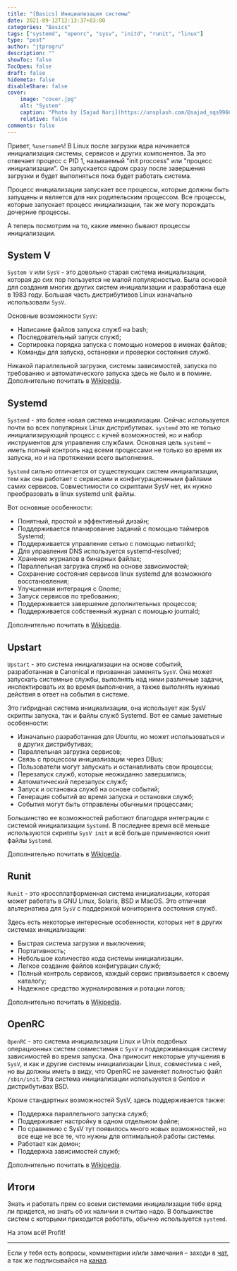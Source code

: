 ```yaml
---
title: "[Basics] Инициализация системы"
date: 2021-09-12T12:13:37+03:00
categories: "Basics"
tags: ["systemd", "openrc", "sysv", "initd", "runit", "linux"]
type: "post"
author: "jtprogru"
description: ""
showToc: false
TocOpen: false
draft: false
hidemeta: false
disableShare: false
cover:
    image: "cover.jpg"
    alt: "System"
    caption: "Photo by [Sajad Nori](https://unsplash.com/@sajad_sqs9966b?utm_source=unsplash&utm_medium=referral&utm_content=creditCopyText) on [Unsplash](https://unsplash.com/s/photos/system?utm_source=unsplash&utm_medium=referral&utm_content=creditCopyText)"
    relative: false
comments: false
---
```


Привет, `%username%`! В Linux после загрузки ядра начинается инициализация системы, сервисов и других компонентов. За это отвечает процесс с PID 1, называемый "init proccess" или "процесс инициализации". Он запускается ядром сразу после завершения загрузки и будет выполняться пока будет работать система.

Процесс инициализации запускает все процессы, которые должны быть запущены и является для них родительским процессом. Все процессы, которые запускает процесс инициализации, так же могу порождать дочерние процессы.

А теперь посмотрим на то, какие именно бывают процессы инициализации.

## System V

`System V` или `SysV` - это довольно старая система инициализации, которая до сих пор пользуется не малой популярностью. Была основой для создания многих других систем инициализации и разработана еще в 1983 году. Большая часть дистрибутивов Linux изначально использовали `SysV`.

Основные возможности `SysV`:

- Написание файлов запуска служб на bash;
- Последовательный запуск служб;
- Сортировка порядка запуска с помощью номеров в именах файлов;
- Команды для запуска, остановки и проверки состояния служб.

Никакой параллельной загрузки, системы зависимостей, запуска по требованию и автоматического запуска здесь не было и в помине. Дополнительно почитать в [Wikipedia](https://ru.wikipedia.org/wiki/System_V).

## Systemd

`Systemd` - это более новая система инициализации. Сейчас используется почти во всех популярных Linux дистрибутивах. `systemd` это не только инициализирующий процесс с кучей возможностей, но и набор инструментов для управления службами. Основная цель `systemd` – иметь полный контроль над всеми процессами не только во время их запуска, но и на протяжении всего выполнения.

`Systemd` сильно отличается от существующих систем инициализации, тем как она работает с сервисами и конфигурационными файлами самих сервисов. Совместимости со скриптами SysV нет, их нужно преобразовать в linux systemd unit файлы.

Вот основные особенности:

- Понятный, простой и эффективный дизайн;
- Поддерживается планирование заданий с помощью таймеров Systemd;
- Поддерживается управление сетью с помощью networkd;
- Для управления DNS используется systemd-resolved;
- Хранение журналов в бинарных файлах;
- Параллельная загрузка служб на основе зависимостей;
- Сохранение состояния сервисов linux systemd для возможного восстановления;
- Улучшенная интеграция с Gnome;
- Запуск сервисов по требованию;
- Поддерживается завершение дополнительных процессов;
- Поддерживается собственный журнал с помощью journald;

Дополнительно почитать в [Wikipedia](https://ru.wikipedia.org/wiki/Systemd).

## Upstart

`Upstart` - это система инициализации на основе событий, разработанная в Canonical и призванная заменять `SysV`. Она может запускать системные службы, выполнять над ними различные задачи, инспектировать их во время выполнения, а также выполнять нужные действия в ответ на события в системе.

Это гибридная система инициализации, она использует как SysV скрипты запуска, так и файлы служб Systemd. Вот ее самые заметные особенности:

- Изначально разработанная для Ubuntu, но может использоваться и в других дистрибутивах;
- Параллельная загрузка сервисов;
- Связь с процессом инициализации через DBus;
- Пользователи могут запускать и останавливать свои процессы;
- Перезапуск служб, которые неожиданно завершились;
- Автоматический перезапуск служб;
- Запуск и остановка служб на основе событий;
- Генерация событий во время запуска и остановки служб;
- События могут быть отправлены обычными процессами;

Большинство ее возможностей работают благодаря интеграции с системой инициализации `Systemd`. В последнее время всё меньше используются скрипты `SysV init` и всё больше применяются юнит файлы `Systemd`.

Дополнительно почитать в [Wikipedia](https://ru.wikipedia.org/wiki/Upstart).

## Runit

`Runit` - это кроссплатформенная система инициализации, которая может работать в GNU Linux, Solaris, BSD и MacOS. Это отличная альтернатива для `SysV` с поддержкой мониторинга состояния служб.

Здесь есть некоторые интересные особенности, которых нет в других системах инициализации:

- Быстрая система загрузки и выключения;
- Портативность;
- Небольшое количество кода системы инициализации.
- Легкое создание файлов конфигурации служб;
- Полный контроль сервисов, каждый сервис привязывается к своему каталогу;
- Надежное средство журналирования и ротации логов;

Дополнительно почитать в [Wikipedia](https://ru.wikipedia.org/wiki/Runit).

## OpenRC

`OpenRC` - это система инициализации Linux и Unix подобных операционных систем совместимая с `SysV` и поддерживающая систему зависимостей во время запуска. Она приносит некоторые улучшения в `SysV`, и как и другие системы инициализации Linux, совместима с ней, но вы должны иметь в виду, что OpenRC не заменяет полностью файл `/sbin/init`. Эта система инициализации используется в Gentoo и дистрибутивах BSD.

Кроме стандартных возможностей SysV, здесь поддерживается также:

- Поддержка параллельного запуска служб;
- Поддерживает настройку в одном отдельном файле;
- По сравнению с SysV тут появилось много новых возможностей, но все еще не все те, что нужны для оптимальной работы системы.
- Работает как демон;
- Поддержка зависимостей служб;

Дополнительно почитать в [Wikipedia](https://ru.wikipedia.org/wiki/OpenRC).

## Итоги

Знать и работать прям со всеми системами инициализации тебе вряд ли придется, но знать об их наличии я считаю надо. В большинстве систем с которыми приходится работать, обычно используется `systemd`.

На этом всё! Profit!

---
Если у тебя есть вопросы, комментарии и/или замечания – заходи в [чат](https://ttttt.me/jtprogru_chat), а так же подписывайся на [канал](https://ttttt.me/jtprogru_channel).
